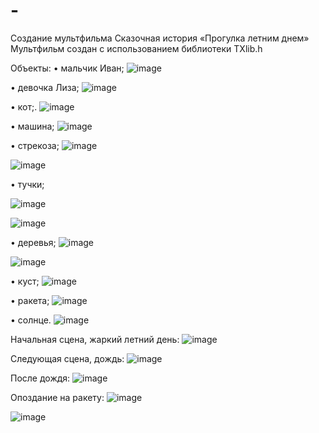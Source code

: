# -
Создание мультфильма
Сказочная история «Прогулка летним днем»
Мультфильм создан с использованием библиотеки TXlib.h
 
Объекты:
•	мальчик Иван;
 ![image](https://user-images.githubusercontent.com/82114365/114375537-6d37ce80-9b8d-11eb-9795-8bbb8bc9d196.png)

•	девочка Лиза;
![image](https://user-images.githubusercontent.com/82114365/114375583-7c1e8100-9b8d-11eb-9d4b-e4aaabce30d1.png)

•	кот;.
 ![image](https://user-images.githubusercontent.com/82114365/114375609-850f5280-9b8d-11eb-8685-ee899fb1fa62.png)

•	машина;
 ![image](https://user-images.githubusercontent.com/82114365/114375641-8ccef700-9b8d-11eb-81d2-0b1b7e541cdf.png)

•	стрекоза;
 ![image](https://user-images.githubusercontent.com/82114365/114375666-92c4d800-9b8d-11eb-90f8-15b741f1b3a3.png)

![image](https://user-images.githubusercontent.com/82114365/114375687-99ebe600-9b8d-11eb-92df-e3bead3beaf3.png)

•	тучки;
 
 ![image](https://user-images.githubusercontent.com/82114365/114375776-b2f49700-9b8d-11eb-8037-3da06c5e183d.png)


 ![image](https://user-images.githubusercontent.com/82114365/114375804-ba1ba500-9b8d-11eb-85e5-449374fad45c.png)


•	деревья;
 ![image](https://user-images.githubusercontent.com/82114365/114375846-c43da380-9b8d-11eb-970c-611a7c13db0e.png)

 ![image](https://user-images.githubusercontent.com/82114365/114375869-ca338480-9b8d-11eb-8ceb-a7d9836bfdad.png)

•	куст;
 ![image](https://user-images.githubusercontent.com/82114365/114375892-cf90cf00-9b8d-11eb-964f-eb768abfe20e.png)

•	ракета;
 ![image](https://user-images.githubusercontent.com/82114365/114375906-d4ee1980-9b8d-11eb-960d-0e66894f74d4.png)

•	солнце.
 ![image](https://user-images.githubusercontent.com/82114365/114375940-dc152780-9b8d-11eb-83af-2d38bb3d2149.png)

Начальная сцена, жаркий летний день:
![image](https://user-images.githubusercontent.com/82114365/114375977-e46d6280-9b8d-11eb-93f1-207163951098.png)
 
Следующая сцена, дождь:
 ![image](https://user-images.githubusercontent.com/82114365/114376049-f5b66f00-9b8d-11eb-9788-a4886191e19e.png)

После дождя:
![image](https://user-images.githubusercontent.com/82114365/114376110-00710400-9b8e-11eb-9625-95245f4956e8.png)
 
Опоздание на ракету:
![image](https://user-images.githubusercontent.com/82114365/114376177-0e268980-9b8e-11eb-82b7-5903bc2ea602.png)

![image](https://user-images.githubusercontent.com/82114365/114376198-1383d400-9b8e-11eb-8024-5de671685c11.png)
 
